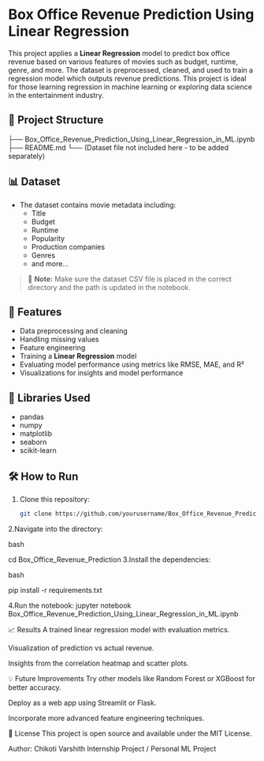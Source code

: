 # Box Office Revenue Prediction Using Linear Regression

This project applies a **Linear Regression** model to predict box office revenue based on various features of movies such as budget, runtime, genre, and more. The dataset is preprocessed, cleaned, and used to train a regression model which outputs revenue predictions. This project is ideal for those learning regression in machine learning or exploring data science in the entertainment industry.

## 📁 Project Structure
├── Box_Office_Revenue_Prediction_Using_Linear_Regression_in_ML.ipynb
├── README.md
└── (Dataset file not included here - to be added separately)

## 📊 Dataset

- The dataset contains movie metadata including:
  - Title
  - Budget
  - Runtime
  - Popularity
  - Production companies
  - Genres
  - and more...

> 📌 **Note:** Make sure the dataset CSV file is placed in the correct directory and the path is updated in the notebook.

## 🚀 Features

- Data preprocessing and cleaning
- Handling missing values
- Feature engineering
- Training a **Linear Regression** model
- Evaluating model performance using metrics like RMSE, MAE, and R²
- Visualizations for insights and model performance

## 🧰 Libraries Used

- pandas
- numpy
- matplotlib
- seaborn
- scikit-learn

## 🛠️ How to Run

1. Clone this repository:
   ```bash
   git clone https://github.com/yourusername/Box_Office_Revenue_Prediction.git
2.Navigate into the directory:

bash

cd Box_Office_Revenue_Prediction
3.Install the dependencies:

bash

pip install -r requirements.txt

4.Run the notebook:
jupyter notebook Box_Office_Revenue_Prediction_Using_Linear_Regression_in_ML.ipynb

📈 Results
A trained linear regression model with evaluation metrics.

Visualization of prediction vs actual revenue.

Insights from the correlation heatmap and scatter plots.

💡 Future Improvements
Try other models like Random Forest or XGBoost for better accuracy.

Deploy as a web app using Streamlit or Flask.

Incorporate more advanced feature engineering techniques.

📄 License
This project is open source and available under the MIT License.

Author: Chikoti Varshith
Internship Project / Personal ML Project
